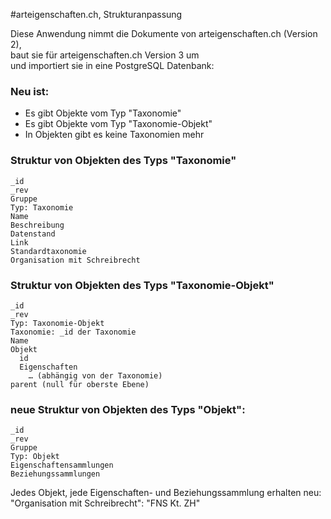 #arteigenschaften.ch, Strukturanpassung

Diese Anwendung nimmt die Dokumente von arteigenschaften.ch (Version 2),<br/>
baut sie für arteigenschaften.ch Version 3 um<br/>
und importiert sie in eine PostgreSQL Datenbank:

### Neu ist:

- Es gibt Objekte vom Typ "Taxonomie"
- Es gibt Objekte vom Typ "Taxonomie-Objekt"
- In Objekten gibt es keine Taxonomien mehr

### Struktur von Objekten des Typs "Taxonomie"

	_id
	_rev
	Gruppe
	Typ: Taxonomie
	Name
	Beschreibung
	Datenstand
	Link
	Standardtaxonomie
	Organisation mit Schreibrecht

### Struktur von Objekten des Typs "Taxonomie-Objekt"
	
	_id
	_rev
	Typ: Taxonomie-Objekt
	Taxonomie: _id der Taxonomie
	Name
	Objekt
	  id
	  Eigenschaften
		… (abhängig von der Taxonomie)
	parent (null für oberste Ebene)

### neue Struktur von Objekten des Typs "Objekt":

    _id
    _rev
    Gruppe
    Typ: Objekt
    Eigenschaftensammlungen
    Beziehungssammlungen

Jedes Objekt, jede Eigenschaften- und Beziehungssammlung erhalten neu: "Organisation mit Schreibrecht": "FNS Kt. ZH"